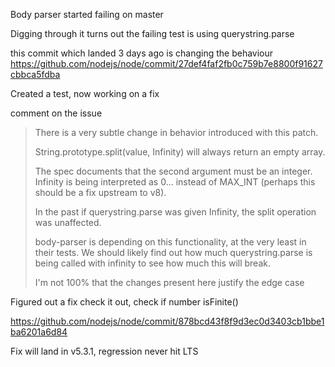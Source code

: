 Body parser started failing on master

Digging through it turns out the failing test is using querystring.parse

this commit which landed 3 days ago is changing the behaviour 
https://github.com/nodejs/node/commit/27def4faf2fb0c759b7e8800f91627cbbca5fdba

Created a test, now working on a fix


comment on the issue
> There is a very subtle change in behavior introduced with this patch.
> 
> String.prototype.split(value, Infinity) will always return an empty array.
> 
> The spec documents that the second argument must be an integer. Infinity is being interpreted as 0... instead of MAX_INT (perhaps this should be a fix upstream to v8).
> 
> In the past if querystring.parse was given Infinity, the split operation was unaffected.
> 
> body-parser is depending on this functionality, at the very least in their tests. We should likely find out how much querystring.parse is being called with infinity to see how much this will break.
> 
> I'm not 100% that the changes present here justify the edge case

Figured out a fix check it out, check if number isFinite()

https://github.com/nodejs/node/commit/878bcd43f8f9d3ec0d3403cb1bbe1ba6201a6d84

Fix will land in v5.3.1, regression never hit LTS
